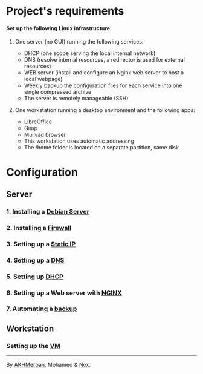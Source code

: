 # Project's requirements
#### Set up the following Linux infrastructure:

1. One server (no GUI) running the following services:
    
    - DHCP (one scope serving the local internal network)
    - DNS (resolve internal resources, a redirector is used for external resources)
    - WEB server (install and configure an Nginx web server to host a local webpage)
    - Weekly backup the configuration files for each service into one single compressed archive
    - The server is remotely manageable (SSH)
  
2. One workstation running a desktop environment and the following apps:
    
    - LibreOffice
    - Gimp
    - Mullvad browser
    - This workstation uses automatic addressing
    - The /home folder is located on a separate partition, same disk

# Configuration
## Server
### 1. Installing a [Debian Server](Debian_Server.md)
### 2. Installing a [Firewall](Firewall.md)
### 3. Setting up a [Static IP](Static_IP.md)
### 4. Setting up a [DNS](DNS.md)
### 5. Setting up [DHCP](DHCP.md)
### 6. Setting up a Web server with [NGINX](NGINX.md)
### 7. Automating a [backup](Automated_backup.md)

## Workstation
### Setting up the [VM](VM_setup.md)

---
By [AKHMerban](https://github.com/AKHMerban), Mohamed & [Nox](https://github.com/Noxyse).
